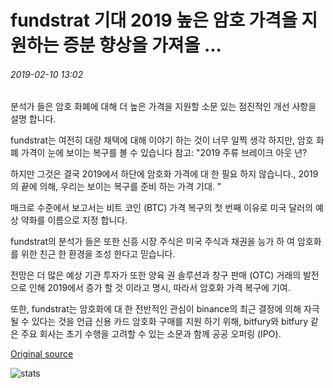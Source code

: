 # fundstrat 기대 2019 높은 암호 가격을 지 원하는 증분 향상을 가져올 ...

###### 2019-02-10 13:02

분석가 들은 암호 화폐에 대해 더 높은 가격을 지원할 소문 있는 점진적인 개선 사항을 설명 합니다.

fundstrat는 여전히 대량 채택에 대해 이야기 하는 것이 너무 일찍 생각 하지만, 암호 화폐 가격이 눈에 보이는 복구를 볼 수 있습니다 참고: "2019 주류 브레이크 아웃 년?

하지만 그것은 결국 2019에서 하단에 암호화 가격에 대 한 필요 하지 않습니다., 2019의 끝에 의해, 우리는 보이는 복구를 준비 하는 가격 기대. "

매크로 수준에서 보고서는 비트 코인 (BTC) 가격 복구의 첫 번째 이유로 미국 달러의 예상 약화를 이름으로 지정 합니다.

fundstrat의 분석가 들은 또한 신흥 시장 주식은 미국 주식과 채권을 능가 하 여 암호화를 위한 친근 한 환경을 조성 한다고 믿습니다.

전망은 더 많은 예상 기관 투자가 또한 양육 권 솔루션과 창구 판매 (OTC) 거래의 발전으로 인해 2019에서 증가 할 것 이라고 명시, 따라서 암호화 가격 복구에 기여.

또한, fundstrat는 암호화에 대 한 전반적인 관심이 binance의 최근 결정에 의해 자극 될 수 있다는 것을 언급 신용 카드 암호화 구매를 지원 하기 위해, bitfury와 bitfury 같은 주요 회사는 초기 수행을 고려할 수 있는 소문과 함께 공공 오퍼링 (IPO).

[Original source](https://cointelegraph.com/news/fundstrat-expects-2019-to-bring-incremental-improvements-supporting-higher-crypto-prices)

![stats](https://c.statcounter.com/11760860/0/a89fa40b/1/ "stats")